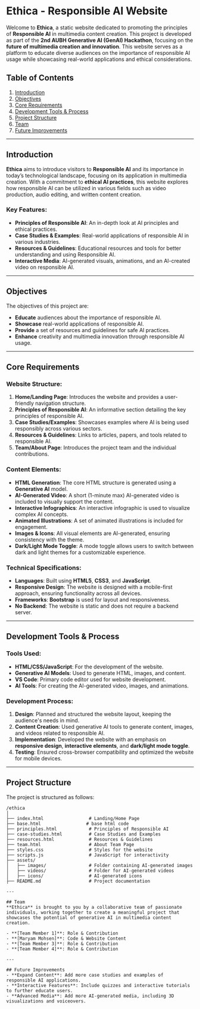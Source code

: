 # Ethica - Responsible AI Website

Welcome to **Ethica**, a static website dedicated to promoting the principles of **Responsible AI** in multimedia content creation. This project is developed as part of the **2nd AUBH Generative AI (GenAI) Hackathon**, focusing on the **future of multimedia creation and innovation**. This website serves as a platform to educate diverse audiences on the importance of responsible AI usage while showcasing real-world applications and ethical considerations.

## Table of Contents

1. [Introduction](#introduction)
2. [Objectives](#objectives)
3. [Core Requirements](#core-requirements)
4. [Development Tools & Process](#development-tools--process)
5. [Project Structure](#project-structure)
6. [Team](#team)
7. [Future Improvements](#future-improvements)

---

## Introduction

**Ethica** aims to introduce visitors to **Responsible AI** and its importance in today’s technological landscape, focusing on its application in multimedia creation. With a commitment to **ethical AI practices**, this website explores how responsible AI can be utilized in various fields such as video production, audio editing, and written content creation.

### Key Features:

- **Principles of Responsible AI**: An in-depth look at AI principles and ethical practices.
- **Case Studies & Examples**: Real-world applications of responsible AI in various industries.
- **Resources & Guidelines**: Educational resources and tools for better understanding and using Responsible AI.
- **Interactive Media**: AI-generated visuals, animations, and an AI-created video on responsible AI.

---

## Objectives

The objectives of this project are:

- **Educate** audiences about the importance of responsible AI.
- **Showcase** real-world applications of responsible AI.
- **Provide** a set of resources and guidelines for safe AI practices.
- **Enhance** creativity and multimedia innovation through responsible AI usage.

---

## Core Requirements

### Website Structure:

1. **Home/Landing Page**: Introduces the website and provides a user-friendly navigation structure.
2. **Principles of Responsible AI**: An informative section detailing the key principles of responsible AI.
3. **Case Studies/Examples**: Showcases examples where AI is being used responsibly across various sectors.
4. **Resources & Guidelines**: Links to articles, papers, and tools related to responsible AI.
5. **Team/About Page**: Introduces the project team and the individual contributions.

### Content Elements:

- **HTML Generation**: The core HTML structure is generated using a **Generative AI** model.
- **AI-Generated Video**: A short (1-minute max) AI-generated video is included to visually support the content.
- **Interactive Infographics**: An interactive infographic is used to visualize complex AI concepts.
- **Animated Illustrations**: A set of animated illustrations is included for engagement.
- **Images & Icons**: All visual elements are AI-generated, ensuring consistency with the theme.
- **Dark/Light Mode Toggle**: A mode toggle allows users to switch between dark and light themes for a customizable experience.

### Technical Specifications:

- **Languages**: Built using **HTML5**, **CSS3**, and **JavaScript**.
- **Responsive Design**: The website is designed with a mobile-first approach, ensuring functionality across all devices.
- **Frameworks**: **Bootstrap** is used for layout and responsiveness.
- **No Backend**: The website is static and does not require a backend server.

---

## Development Tools & Process

### Tools Used:

- **HTML/CSS/JavaScript**: For the development of the website.
- **Generative AI Models**: Used to generate HTML, images, and content.
- **VS Code**: Primary code editor used for website development.
- **AI Tools**: For creating the AI-generated video, images, and animations.

### Development Process:

1. **Design**: Planned and structured the website layout, keeping the audience's needs in mind.
2. **Content Creation**: Used generative AI tools to generate content, images, and videos related to responsible AI.
3. **Implementation**: Developed the website with an emphasis on **responsive design**, **interactive elements**, and **dark/light mode toggle**.
4. **Testing**: Ensured cross-browser compatibility and optimized the website for mobile devices.

---

## Project Structure

The project is structured as follows:

```
/ethica
│
├── index.html                 # Landing/Home Page
├── base.html                 # base html code
├── principles.html            # Principles of Responsible AI
├── case-studies.html          # Case Studies and Examples
├── resources.html             # Resources & Guidelines
├── team.html                  # About Team Page
├── styles.css                 # Styles for the website
├── scripts.js                 # JavaScript for interactivity
├── assets/
│   ├── images/                # Folder containing AI-generated images
│   ├── videos/                # Folder for AI-generated videos
│   ├── icons/                 # AI-generated icons
├── README.md                  # Project documentation

---

## Team
**Ethica** is brought to you by a collaborative team of passionate individuals, working together to create a meaningful project that showcases the potential of generative AI in multimedia content creation.

- **[Team Member 1]**: Role & Contribution
- **[Maryam Mohsen]**: Code & Website Content
- **[Team Member 3]**: Role & Contribution
- **[Team Member 4]**: Role & Contribution

---

## Future Improvements
- **Expand Content**: Add more case studies and examples of responsible AI applications.
- **Interactive Features**: Include quizzes and interactive tutorials to further educate users.
- **Advanced Media**: Add more AI-generated media, including 3D visualizations and voiceovers.
```
